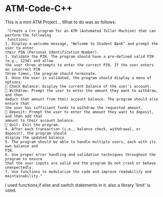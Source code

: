 # ATM-Code-C++
This is a mini ATM Project...
What to do was as follows:


     "Create a C++ program for an ATM (Automated Teller Machine) that can perform the following
     functions:
    1. Display a welcome message, "Welcome to Student Bank" and prompt the user to enter
    their PIN (Personal Identification Number).
    2. Validate the PIN. The program should have a pre-defined valid PIN (e.g., 1234) and allow
    the user three attempts to enter the correct PIN. If the user enters an incorrect PIN
    three times, the program should terminate.
    3. Once the user is validated, the program should display a menu of options:
     Check Balance: Display the current balance of the user's account.
     Withdraw: Prompt the user to enter the amount they want to withdraw, and then
    deduct that amount from their account balance. The program should also ensure that
    the user has sufficient funds to withdraw the requested amount.
     Deposit: Prompt the user to enter the amount they want to deposit, and then add that
    amount to their account balance.
     Quit: Exit the program.
    4. After each transaction (i.e., balance check, withdrawal, or deposit), the program should
    display the updated balance.
    5. The program should be able to handle multiple users, each with its own balance and
    PIN.
    6. Use proper error handling and validation techniques throughout the program to ensure
    that the user inputs are valid and the program do not crash or behave unexpectedly.
    7. Use functions to modularize the code and improve readability and maintainability."
    
I used functions,if else and switch statements in it.
also a library 'limit' is used.
    
